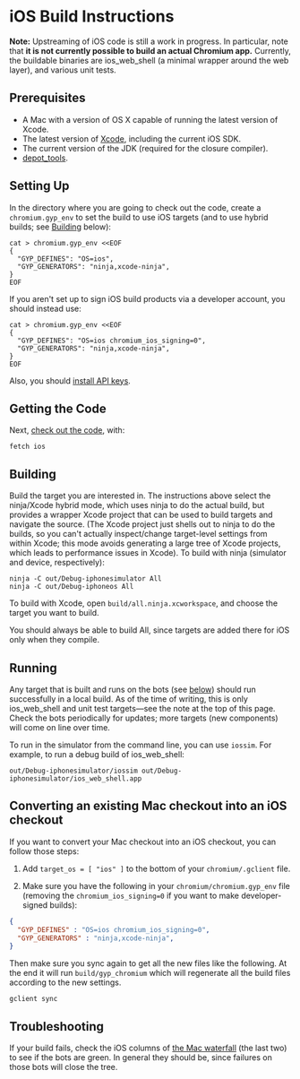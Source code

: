 # iOS Build Instructions

**Note:** Upstreaming of iOS code is still a work in progress. In particular,
note that **it is not currently possible to build an actual Chromium app.**
Currently, the buildable binaries are ios\_web\_shell (a minimal wrapper around
the web layer), and various unit tests.

## Prerequisites

*   A Mac with a version of OS X capable of running the latest version
    of Xcode.
*   The latest version of [Xcode](https://developer.apple.com/xcode/),
    including the current iOS SDK.
*   The current version of the JDK (required for the closure compiler).
*   [depot\_tools](http://dev.chromium.org/developers/how-tos/install-depot-tools).

## Setting Up

In the directory where you are going to check out the code, create a
`chromium.gyp_env` to set the build to use iOS targets (and to use
hybrid builds; see [Building](#Building) below):

```shell
cat > chromium.gyp_env <<EOF
{
  "GYP_DEFINES": "OS=ios",
  "GYP_GENERATORS": "ninja,xcode-ninja",
}
EOF
```

If you aren't set up to sign iOS build products via a developer account,
you should instead use:

```shell
cat > chromium.gyp_env <<EOF
{
  "GYP_DEFINES": "OS=ios chromium_ios_signing=0",
  "GYP_GENERATORS": "ninja,xcode-ninja",
}
EOF
```

Also, you should [install API
keys](https://www.chromium.org/developers/how-tos/api-keys).

## Getting the Code

Next, [check out the
code](https://www.chromium.org/developers/how-tos/get-the-code), with:

```shell
fetch ios
```

## Building

Build the target you are interested in. The instructions above select
the ninja/Xcode hybrid mode, which uses ninja to do the actual build,
but provides a wrapper Xcode project that can be used to build targets
and navigate the source. (The Xcode project just shells out to ninja to
do the builds, so you can't actually inspect/change target-level
settings from within Xcode; this mode avoids generating a large tree of
Xcode projects, which leads to performance issues in Xcode). To build
with ninja (simulator and device, respectively):

```shell
ninja -C out/Debug-iphonesimulator All
ninja -C out/Debug-iphoneos All
```

To build with Xcode, open `build/all.ninja.xcworkspace`, and choose the
target you want to build.

You should always be able to build All, since targets are added there for iOS
only when they compile.

## Running

Any target that is built and runs on the bots (see [below](#Troubleshooting))
should run successfully in a local build. As of the time of writing, this is
only ios\_web\_shell and unit test targets—see the note at the top of this
page. Check the bots periodically for updates; more targets (new components)
will come on line over time.

To run in the simulator from the command line, you can use `iossim`. For
example, to run a debug build of ios\_web\_shell:

```shell
out/Debug-iphonesimulator/iossim out/Debug-iphonesimulator/ios_web_shell.app
```

## Converting an existing Mac checkout into an iOS checkout

If you want to convert your Mac checkout into an iOS checkout, you can
follow those steps:

1. Add `target_os = [ "ios" ]` to the bottom of your `chromium/.gclient`
file.

2. Make sure you have the following in your `chromium/chromium.gyp_env`
file (removing the `chromium_ios_signing=0` if you want to make
developer-signed builds):

```json
{
  "GYP_DEFINES" : "OS=ios chromium_ios_signing=0",
  "GYP_GENERATORS" : "ninja,xcode-ninja",
}
```

Then make sure you sync again to get all the new files like the following. At
the end it will run `build/gyp_chromium` which will regenerate all the build
files according to the new settings.

```shell
gclient sync
```

## Troubleshooting

If your build fails, check the iOS columns of [the Mac
waterfall](http://build.chromium.org/p/chromium.mac/console) (the last
two) to see if the bots are green. In general they should be, since
failures on those bots will close the tree.
